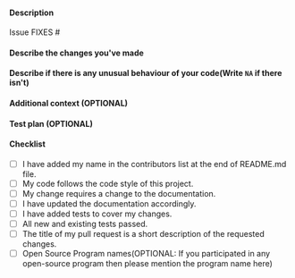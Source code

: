 #### Description
Issue FIXES #
<!-- Please Mention the issue number as  ISSUE #(Issue Number)
Example:
fixes #5
-->

#### Describe the changes you've made
<!-- A clear and concise description of what you have done to successfully close your assigned issue. Any new files? or anything you feel to let us know!-->

#### Describe if there is any unusual behaviour of your code(Write `NA` if there isn't)
<!--A clear and concise description of it. -->

#### Additional context (OPTIONAL)
<!--Add any other context or screenshots about the feature request here.-->

#### Test plan (OPTIONAL)
<!--A good test plan should give instructions that someone else can easily follow.
How someone can test your code? -->

#### Checklist
<!--
Example how to mark a checkbox :-
- [x] My code follows the code style of this project.
-->
- [ ] I have added my name in the contributors list at the end of README.md file.
- [ ] My code follows the code style of this project.
- [ ] My change requires a change to the documentation.
- [ ] I have updated the documentation accordingly.
- [ ] I have added tests to cover my changes.
- [ ] All new and existing tests passed.
- [ ] The title of my pull request is a short description of the requested changes.
- [ ] Open Source Program names(OPTIONAL: If you participated in any open-source program then please mention the program name here)

